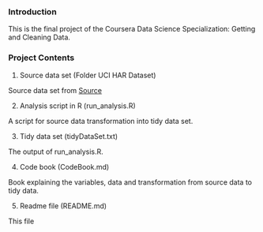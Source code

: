 ### Introduction

This is the final project of the Coursera Data Science Specialization: Getting and Cleaning Data.

### Project Contents

1. Source data set (Folder UCI HAR Dataset)

Source data set from [Source](https://d396qusza40orc.cloudfront.net/getdata%2Fprojectfiles%2FUCI%20HAR%20Dataset.zip)

2. Analysis script in R (run_analysis.R)

A script for source data transformation into tidy data set.

3. Tidy data set (tidyDataSet.txt)

The output of run_analysis.R.

4. Code book (CodeBook.md)
 
Book explaining the variables, data and transformation from source data to tidy data.

5. Readme file (README.md)

This file






